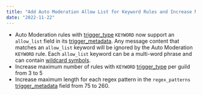 ```yaml
---
title: "Add Auto Moderation Allow List for Keyword Rules and Increase Max Keyword Rules Per Guild Limit"
date: "2022-11-22"
---
```


* Auto Moderation rules with [trigger\_type](#DOCS_RESOURCES_AUTO_MODERATION/auto-moderation-rule-object-trigger-types) `KEYWORD` now support an `allow_list` field in its [trigger\_metadata](#DOCS_RESOURCES_AUTO_MODERATION/auto-moderation-rule-object-trigger-metadata). Any message content that matches an `allow_list` keyword will be ignored by the Auto Moderation `KEYWORD` rule. Each `allow_list` keyword can be a multi-word phrase and can contain [wildcard symbols](#DOCS_RESOURCES_AUTO_MODERATION/auto-moderation-rule-object-keyword-matching-strategies).
* Increase maximum number of rules with `KEYWORD` [trigger\_type](#DOCS_RESOURCES_AUTO_MODERATION/auto-moderation-rule-object-trigger-types) per guild from 3 to 5
* Increase maximum length for each regex pattern in the `regex_patterns` [trigger\_metadata](#DOCS_RESOURCES_AUTO_MODERATION/auto-moderation-rule-object-trigger-metadata) field from 75 to 260.
